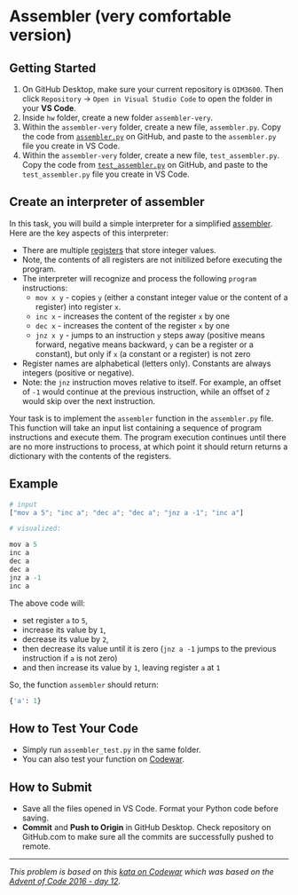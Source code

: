 # Assembler (very comfortable version)

## Getting Started

1. On GitHub Desktop, make sure your current repository is `OIM3600`. Then click `Repository` -> `Open in Visual Studio Code` to open the folder in your **VS Code**.
2. Inside `hw` folder, create a new folder `assembler-very`.
3. Within the `assembler-very` folder, create a new file, `assembler.py`. Copy the code from [`assembler.py`](./assembler/assembler-very/assembler.py) on GitHub, and paste to the `assembler.py` file you create in VS Code.
4. Within the `assembler-very` folder, create a new file, `test_assembler.py`. Copy the code from [`test_assembler.py`](./assembler/assembler-very/test_assembler.py) on GitHub, and paste to the `test_assembler.py` file you create in VS Code.

## Create an interpreter of assembler

In this task, you will build a simple interpreter for a simplified [assembler](https://en.wikipedia.org/wiki/Assembly_language). Here are the key aspects of this interpreter:

- There are multiple [registers](https://en.wikipedia.org/wiki/Processor_register) that store integer values.
- Note, the contents of all registers are not initilized before executing the program.
- The interpreter will recognize and process the following `program` instructions:
  - `mov x y` - copies `y` (either a constant integer value or the content of a register) into register `x`.
  - `inc x` - increases the content of the register `x` by one
  - `dec x` - increases the content of the register `x` by one
  - `jnz x y` - jumps to an instruction `y` steps away (positive means forward, negative means backward, `y` can be a register or a constant), but only if `x` (a constant or a register) is not zero
- Register names are alphabetical (letters only). Constants are always integers (positive or negative).
- Note: the `jnz` instruction moves relative to itself. For example, an offset of `-1` would continue at the previous instruction, while an offset of `2` would skip over the next instruction.

Your task is to implement the `assembler` function in the `assembler.py` file. This function will take an input list containing a sequence of program instructions and execute them. The program execution continues until there are no more instructions to process, at which point it should return returns a dictionary with the contents of the registers.

## Example

```python
# input
["mov a 5"; "inc a"; "dec a"; "dec a"; "jnz a -1"; "inc a"]

# visualized:

mov a 5
inc a
dec a
dec a
jnz a -1
inc a
```
The above code will:

- set register `a` to `5`,
- increase its value by `1`,
- decrease its value by `2`,
- then decrease its value until it is zero (`jnz a -1` jumps to the previous instruction if `a` is not zero)
- and then increase its value by `1`, leaving register `a` at `1`

So, the function `assembler` should return:
```python
{'a': 1}
```

## How to Test Your Code

- Simply run `assembler_test.py` in the same folder.
- You can also test your function on [Codewar](https://www.codewars.com/kata/58e24788e24ddee28e000053).

## How to Submit

- Save all the files opened in VS Code. Format your Python code before saving.
- **Commit** and **Push to Origin** in GitHub Desktop. Check repository on GitHub.com to make sure all the commits are successfully pushed to remote.

---
_This problem is based on this [kata on Codewar](https://www.codewars.com/kata/58e24788e24ddee28e000053) which was based on the [Advent of Code 2016 - day 12](https://adventofcode.com/2016/day/12)._
